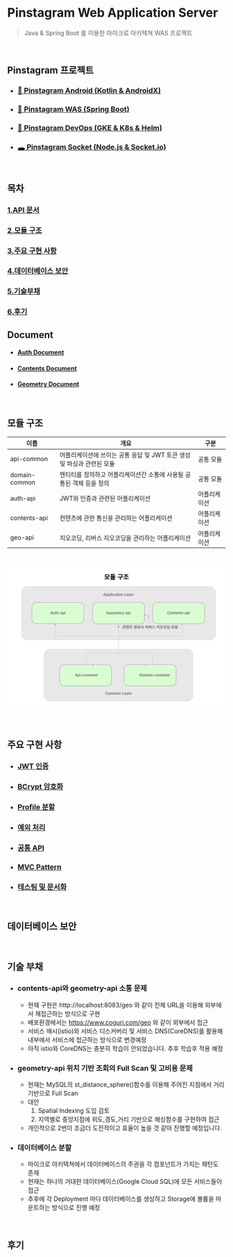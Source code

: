 # Pinstagram Web Application Server

> Java & Spring Boot 를 이용한 마이크로 아키텍쳐 WAS 프로젝트

<br>

## Pinstagram 프로젝트

- ### [📱 Pinstagram Android (Kotlin & AndroidX)](https://github.com/banziha104/pinstagram_android)
- ### [🍃 Pinstagram WAS (Spring Boot)](https://github.com/banziha104/pinstagram-was)
- ### [🚚 Pinstagram DevOps (GKE & K8s & Helm)](https://github.com/banziha104/pinstagram_charts)
- ### [🕳 Pinstagram Socket (Node.js & Socket.io)](https://github.com/banziha104/pinstagram_socket)

<br>

## 목차 

### [1.API 문서](#Document)
### [2.모듈 구조](#모듈-구조)
### [3.주요 구현 사항](#주요-구현-사항)
### [4.데이터베이스 보안](#데이터베이스-보안)
### [5.기술부채](#기술-부채)
### [6.후기](#후기)

## Document 

- #### [Auth Document](https://www.coguri.shop/auth/docs/index.html)
- #### [Contents Document](https://www.coguri.shop/contents/docs/index.html)
- #### [Geometry Document](https://www.coguri.shop/geometry/docs/index.html)

<br>

## 모듈 구조 

이름          | 개요                                                                   | 구분         |
|---------------|------------------------------------------------------------------------|--------------|
| api-common    | 어플리케이션에 쓰이는 공통 응답 및 JWT 토큰 생성 및 파싱과 관련된 모듈 | 공통 모듈    |
| domain-common | 엔티티를 정의하고 어플리케이션간 소통에 사용될 공통된 객체 등을 정의   | 공통 모듈    |
| auth-api      | JWT와 인증과 관련된 어플리케이션                                       | 어플리케이션 |
| contents-api  | 컨텐츠에 관한 통신을 관리하는 어플리케이션                             | 어플리케이션 |
| geo-api       | 지오코딩, 리버스 지오코딩을 관리하는 어플리케이션                      | 어플리케이션 |

<br>

![module](https://github.com/banziha104/pinstagram-was/blob/master/markdown/images/module.png)

<br>

## 주요 구현 사항 

- ### [JWT 인증](https://github.com/banziha104/pinstagram-was/blob/master/markdown/01_JWT.md)
- ### [BCrypt 암호화](https://github.com/banziha104/pinstagram-was/blob/master/markdown/02_BCrypt.md)
- ### [Profile 분할](https://github.com/banziha104/pinstagram-was/blob/master/markdown/03_Profile.md)
- ### [예외 처리](https://github.com/banziha104/pinstagram-was/blob/master/markdown/04_Exception.md)
- ### [공통 API](https://github.com/banziha104/pinstagram-was/blob/master/markdown/05_Common_Api.md)
- ### [MVC Pattern](https://github.com/banziha104/pinstagram-was/blob/master/markdown/06_MVC.md)
- ### [테스팅 및 문서화](https://github.com/banziha104/pinstagram-was/blob/master/markdown/07_Test.md)

<br>

## 데이터베이스 보안

<br>

## 기술 부채 

- ### **contents-api와 geometry-api 소통 문제**
    - 현재 구현은 http://localhost:8083/geo 와 같이 전체 URL을 이용해 외부에서 재접근하는 방식으로 구현
    - 배포환경에서는 https://www.coguri.com/geo 와 같이 외부에서 접근 
    - 서비스 매시(istio)와 서비스 디스커버리 및 서비스 DNS(CoreDNS)를 활용해 내부에서 서비스에 접근하는 방식으로 변경예정
    - 아직 istio와 CoreDNS는 충분히 학습이 안되었습니다. 추후 학습후 적용 예정 
- ### **geometry-api 위치 기반 조회의 Full Scan 및 고비용 문제**
    - 현재는 MySQL의 st_distance_sphere()함수를 이용해 주어진 지점에서 거리 기반으로 Full Scan
    - 대안
        1. Spatial Indexing 도입 검토 
        2. 지역별로 중앙지점에 위도,경도,거리 기반으로 해싱함수를 구현하여 접근
    - 개인적으로 2번이 조금더 도전적이고 효율이 높을 것 같아 진행할 예정입니다.
- ### **데이터베이스 분할**
    - 마이크로 아키텍쳐에서 데이터베이스의 주권을 각 컴포넌트가 가지는 패턴도 존재
    - 현재는 하나의 거대한 데이터베이스(Google Cloud SQL)에 모든 서비스들이 접근
    - 추후에 각 Deployment 마다 데이터베이스를 생성하고 Storage에 볼륨을 마운트하는 방식으로 진행 예정
<br>

## 후기


